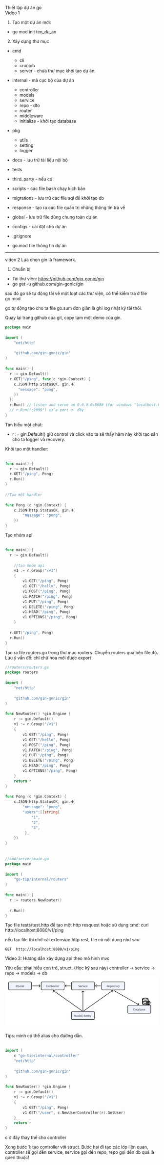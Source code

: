 Thiết lập dự án go  
Video 1

1. Tạo một dự án mới:

- go mod init ten_du_an

2. Xây dựng thư mục

- cmd
  - cli
  - cronjob
  - server - chứa thư mục khởi tạo dự án.
- internal - mã cục bộ của dự án
  - controller
  - models
  - service
  - repo - dto
  - router
  - middleware
  - initialize - khởi tạo database
- pkg
  - utils
  - setting
  - logger
- docs - lưu trữ tài liệu nội bộ
- tests
- third_party - nếu có
- scripts - các file bash chạy kịch bản
- migrations - lưu trữ các file sql để khởi tạo db
- response - tạo ra các file quản trị những thông tin trả về
- global - lưu trữ file dùng chung toàn dự án
- configs - cài đặt cho dự án

- .gitignore
- go.mod file thông tin dự án

---

video 2
Lựa chọn gin là framework.

1. Chuẩn bị

- Tải thư viện: https://github.com/gin-gonic/gin
- go get -u github.com/gin-gonic/gin

sau đó go sẽ tự động tải về một loạt các thư viện, có thể kiểm tra ở file go.mod

go tự động tạo cho ta file go.sum đơn giản là ghi log nhật ký tải thôi.

Quay lại trang github của git, copy tạm một demo của gin.

```go
package main

import (
	"net/http"

	"github.com/gin-gonic/gin"
)

func main() {
  r := gin.Default()
  r.GET("/ping", func(c *gin.Context) {
    c.JSON(http.StatusOK, gin.H{
      "message": "pong",
    })
  })
  r.Run() // listen and serve on 0.0.0.0:8080 (for windows "localhost:8080")
  // r.Run(":9999") sửa port ở đây
}
```

Tìm hiểu một chút:

- r := gin.Default() giữ control và click vào ta sẽ thấy hàm này khởi tạo sẵn cho ta logger và recovery.

Khởi tạo một handler:

```go

func main() {
  r := gin.Default()
  r.GET("/ping", Pong)
  r.Run()
}

//Tạo một handler

func Pong (c *gin.Context) {
	c.JSON(http.StatusOK, gin.H{
		"message": "pong",
	})
}

```

Tạo nhóm api

```go

func main() {
  r := gin.Default()

	//tạo nhóm api
	v1 := r.Group("/v1")
	{
		v1.GET("/ping", Pong)
		v1.GET("/hello", Pong)
		v1.POST("/ping", Pong)
		v1.PATCH("/ping", Pong)
		v1.PUT("/ping", Pong)
		v1.DELETE("/ping", Pong)
		v1.HEAD("/ping", Pong)
		v1.OPTIONS("/ping", Pong)
	}

  r.GET("/ping", Pong)
  r.Run()
}
```

Tạo ra file routers.go trong thư mục routers. Chuyển routers qua bên file đó. Lưu ý vấn đề: chỉ chữ hoa mới được export

```go
//routers/routers.go
package routers

import (
	"net/http"

	"github.com/gin-gonic/gin"
)

func NewRouter() *gin.Engine {
	r := gin.Default()
	v1 := r.Group("/v1")
	{
		v1.GET("/ping", Pong)
		v1.GET("/hello", Pong)
		v1.POST("/ping", Pong)
		v1.PATCH("/ping", Pong)
		v1.PUT("/ping", Pong)
		v1.DELETE("/ping", Pong)
		v1.HEAD("/ping", Pong)
		v1.OPTIONS("/ping", Pong)
	}
	return r
}

func Pong (c *gin.Context) {
	c.JSON(http.StatusOK, gin.H{
		"message": "pong",
		"users":[]string{
			"1",
			"2",
			"3",
		 },
	})
}


//cmd/server/main.go
package main

import (
	"go-tip/internal/routers"
)

func main() {
  r := routers.NewRouter()

  r.Run()
}

```

Tạo file tests/test.http để tạo một http resquest hoặc sử dụng cmd: curl http://localhost:8080/v1/ping

nếu tạo file thì nhớ cài extension http rest, file có nội dung như sau:

```http
GET  http://localhost:8080/v1/ping
```

Video 3: Hướng dẫn xây dựng api theo mô hình mvc

Yêu cầu: phải hiểu con trỏ, struct. (Học kỹ sau này)
controller -> service -> repo -> models -> db
![mvc](docs/mvc.png)

Tips: mình có thể alias cho đường dẫn.

```go

import (
	c "go-tip/internal/controller"
	"net/http"

	"github.com/gin-gonic/gin"
)

func NewRouter() *gin.Engine {
	r := gin.Default()
	v1 := r.Group("/v1")
	{
		v1.GET("/ping", Pong)
		v1.GET("/user", c.NewUserController(r).GetUser)
	}
	return r
}

```
c ở đây thay thế cho controller

Xong bước 1: tạo controller với struct.
Bước hai đi tạo các lớp liên quan, controller sẽ gọi đến service, service gọi đến repo, repo gọi đến db quá là quen thuộc!

